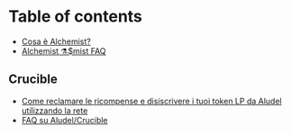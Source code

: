 # Table of contents

* [Cosa è Alchemist?](README.md)
* [Alchemist ⚗️$mist FAQ](alchemist-usdmist-faq.md)

## Crucible

* [Come reclamare le ricompense e disiscrivere i tuoi token LP da Aludel utilizzando la rete](crucible/italian-come-reclamare-le-ricompense-e-disiscrivere-i-tuoi-token-lp-da-aludel-utilizzando-la-rete.md)
* [FAQ su Aludel/Crucible](crucible/faq-su-aludel-crucible.md)


